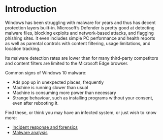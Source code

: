 # Introduction

Windows has been struggling with malware for years and thus has decent protection layers built-in. Microsoft’s 
Defender is pretty good at detecting malware files, blocking exploits and network-based attacks, and flagging phishing 
sites. It even includes simple PC performance and health reports as well as parental controls with content filtering, 
usage limitations, and location tracking.

Its malware detection rates are lower than for many third-party competitors and content filters are 
limited to the Microsoft Edge browser.

Common signs of Windows 10 malware:

* Ads pop up in unexpected places, frequently
* Machine is running slower than usual
* Machine is consuming more power than necessary
* Strange behaviour, such as installing programs without your consent, even after rebooting it.

Find these, or think you may have an infected system, or just wish to know more:

* [Incident response and forensics](blue-ir:index)
* [Malware analysis](blue-malware:index)

